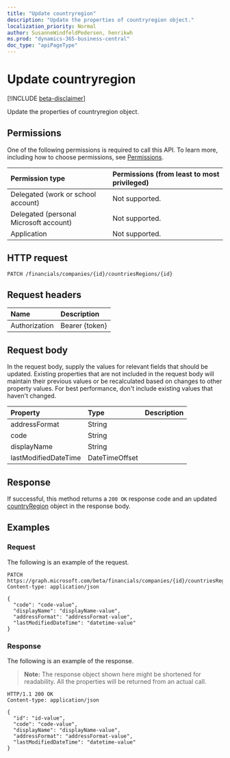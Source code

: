 ```yaml
---
title: "Update countryregion"
description: "Update the properties of countryregion object."
localization_priority: Normal
author: SusanneWindfeldPedersen, henrikwh
ms.prod: "dynamics-365-business-central"
doc_type: "apiPageType"
---
```


# Update countryregion

[!INCLUDE [beta-disclaimer](../../includes/beta-disclaimer.md)]

Update the properties of countryregion object.

## Permissions

One of the following permissions is required to call this API. To learn more, including how to choose permissions, see [Permissions](/graph/permissions-reference).

| Permission type                        | Permissions (from least to most privileged) |
|:---------------------------------------|:--------------------------------------------|
| Delegated (work or school account)     | Not supported. |
| Delegated (personal Microsoft account) | Not supported. |
| Application                            | Not supported. |

## HTTP request

<!-- { "blockType": "ignored" } -->

```http
PATCH /financials/companies/{id}/countriesRegions/{id}
```

## Request headers

| Name       | Description|
|:-----------|:-----------|
| Authorization | Bearer {token} |

## Request body

In the request body, supply the values for relevant fields that should be updated. Existing properties that are not included in the request body will maintain their previous values or be recalculated based on changes to other property values. For best performance, don't include existing values that haven't changed.

| Property     | Type        | Description |
|:-------------|:------------|:------------|
|addressFormat|String||
|code|String||
|displayName|String||
|lastModifiedDateTime|DateTimeOffset||

## Response

If successful, this method returns a `200 OK` response code and an updated [countryRegion](../resources/dynamics-countryregion.md) object in the response body.

## Examples

### Request

The following is an example of the request.
<!-- {
  "blockType": "request",
  "name": "update_countryregion"
}-->

```http
PATCH https://graph.microsoft.com/beta/financials/companies/{id}/countriesRegions/{id}
Content-type: application/json

{
  "code": "code-value",
  "displayName": "displayName-value",
  "addressFormat": "addressFormat-value",
  "lastModifiedDateTime": "datetime-value"
}
```

### Response

The following is an example of the response.

> **Note:** The response object shown here might be shortened for readability. All the properties will be returned from an actual call.

<!-- {
  "blockType": "response",
  "truncated": true,
  "@odata.type": "microsoft.graph.countryRegion"
} -->

```http
HTTP/1.1 200 OK
Content-type: application/json

{
  "id": "id-value",
  "code": "code-value",
  "displayName": "displayName-value",
  "addressFormat": "addressFormat-value",
  "lastModifiedDateTime": "datetime-value"
}
```

<!-- uuid: 16cd6b66-4b1a-43a1-adaf-3a886856ed98
2019-02-04 14:57:30 UTC -->
<!-- {
  "type": "#page.annotation",
  "description": "Update countryregion",
  "keywords": "",
  "section": "documentation",
  "tocPath": ""
}-->
